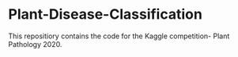 # Plant-Disease-Classification
This repositiory contains the code for the Kaggle competition- Plant Pathology 2020.
